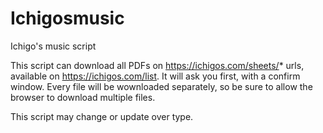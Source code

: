 # Ichigosmusic
Ichigo's music script

This script can download all PDFs on https://ichigos.com/sheets/* urls, available on https://ichigos.com/list.
It will ask you first, with a confirm window. Every file will be wownloaded separately, so be sure to allow the browser to download multiple files.

This script may change or update over type.

